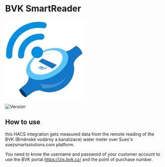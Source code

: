 # BVK SmartReader

![Logo](custom_components/bvk_smartreader/icon.png)

![Version](https://img.shields.io/badge/version-1.0.12-blue)

## How to use

this HACS integration gets measured data from the remote reading of the BVK (Brněnské vodárny a kanalizace) water meter over Sues's suezsmartsolutions.com platform.

You need to know the username and password of your customer account to use the BVK portal https://zis.bvk.cz/ and the point of purchase number.

